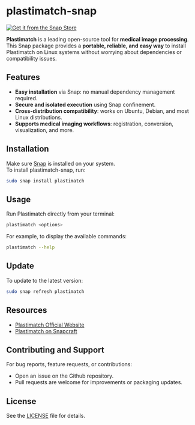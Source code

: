 # plastimatch-snap

[![Get it from the Snap Store](https://snapcraft.io/static/images/badges/en/snap-store-black.svg)](https://snapcraft.io/plastimatch)

**Plastimatch** is a leading open-source tool for **medical image processing**. This Snap package provides a **portable, reliable, and easy way** to install Plastimatch on Linux systems without worrying about dependencies or compatibility issues.

## Features

- **Easy installation** via Snap: no manual dependency management required.  
- **Secure and isolated execution** using Snap confinement.  
- **Cross-distribution compatibility**: works on Ubuntu, Debian, and most Linux distributions.  
- **Supports medical imaging workflows**: registration, conversion, visualization, and more.

## Installation

Make sure [Snap](https://snapcraft.io/) is installed on your system.  
To install plastimatch-snap, run:

```bash
sudo snap install plastimatch
```

## Usage

Run Plastimatch directly from your terminal:

```bash
plastimatch <options>
```

For example, to display the available commands:

```bash
plastimatch --help
```

## Update

To update to the latest version:

```bash
sudo snap refresh plastimatch
```

## Resources

- [Plastimatch Official Website](https://plastimatch.org/)
- [Plastimatch on Snapcraft](https://snapcraft.io/plastimatch)

## Contributing and Support

For bug reports, feature requests, or contributions:
- Open an issue on the Github repository.
- Pull requests are welcome for improvements or packaging updates.

## License

See the [LICENSE](LICENSE) file for details.
